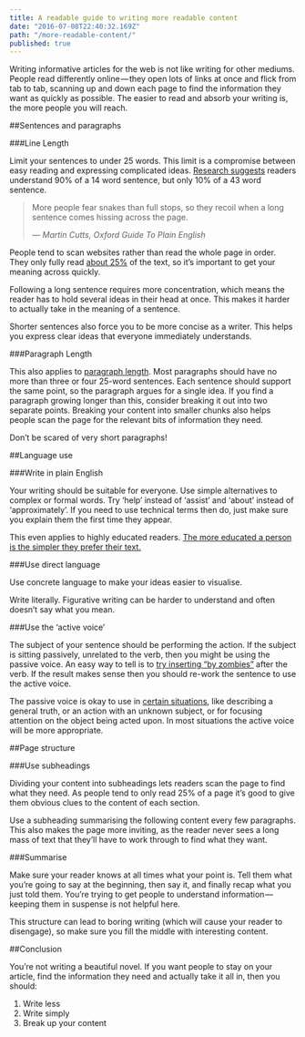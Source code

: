 ```yaml
---
title: A readable guide to writing more readable content
date: "2016-07-08T22:40:32.169Z"
path: "/more-readable-content/"
published: true
---
```


Writing informative articles for the web is not like writing for other mediums. People read differently online — they open lots of links at once and flick from tab to tab, scanning up and down each page to find the information they want as quickly as possible. The easier to read and absorb your writing is, the more people you will reach.

##Sentences and paragraphs

###Line Length

Limit your sentences to under 25 words. This limit is a compromise between easy reading and expressing complicated ideas. [Research suggests] readers understand 90% of a 14 word sentence, but only 10% of a 43 word sentence.
>More people fear snakes than full stops, so they recoil when a long sentence comes hissing across the page.
>
>— <cite>Martin Cutts, Oxford Guide To Plain English</cite>

People tend to scan websites rather than read the whole page in order. They only fully read [about 25%] of the text, so it’s important to get your meaning across quickly.

Following a long sentence requires more concentration, which means the reader has to hold several ideas in their head at once. This makes it harder to actually take in the meaning of a sentence.

Shorter sentences also force you to be more concise as a writer. This helps you express clear ideas that everyone immediately understands.

###Paragraph Length

This also applies to [paragraph length]. Most paragraphs should have no more than three or four 25-word sentences. Each sentence should support the same point, so the paragraph argues for a single idea. If you find a paragraph growing longer than this, consider breaking it out into two separate points.
Breaking your content into smaller chunks also helps people scan the page for the relevant bits of information they need.

Don’t be scared of very short paragraphs!

##Language use

###Write in plain English

Your writing should be suitable for everyone. Use simple alternatives to complex or formal words. Try ‘help’ instead of ‘assist’ and ‘about’ instead of ‘approximately’. If you need to use technical terms then do, just make sure you explain them the first time they appear.

This even applies to highly educated readers. [The more educated a person is the simpler they prefer their text.]

###Use direct language

Use concrete language to make your ideas easier to visualise.

Write literally. Figurative writing can be harder to understand and often doesn’t say what you mean.

###Use the ‘active voice’

The subject of your sentence should be performing the action. If the subject is sitting passively, unrelated to the verb, then you might be using the passive voice. An easy way to tell is to [try inserting “by zombies”] after the verb. If the result makes sense then you should re-work the sentence to use the active voice.

The passive voice is okay to use in [certain situations], like describing a general truth, or an action with an unknown subject, or for focusing attention on the object being acted upon. In most situations the active voice will be more appropriate.

##Page structure

###Use subheadings

Dividing your content into subheadings lets readers scan the page to find what they need. As people tend to only read 25% of a page it’s good to give them obvious clues to the content of each section.

Use a subheading summarising the following content every few paragraphs. This also makes the page more inviting, as the reader never sees a long mass of text that they’ll have to work through to find what they want.

###Summarise

Make sure your reader knows at all times what your point is. Tell them what you’re going to say at the beginning, then say it, and finally recap what you just told them. You’re trying to get people to understand information — keeping them in suspense is not helpful here.

This structure can lead to boring writing (which will cause your reader to disengage), so make sure you fill the middle with interesting content.

##Conclusion

You’re not writing a beautiful novel. If you want people to stay on your article, find the information they need and actually take it all in, then you should:

1. Write less
2. Write simply
3. Break up your content

[Research suggests]: http://webcache.googleusercontent.com/search?q=cache:dGEifPIq0gIJ:prsay.prsa.org/2009/01/14/how-to-make-your-copy-more-readable-make-sentences-shorter/
[about 25%]: https://www.nngroup.com/articles/how-little-do-users-read/
[paragraph length]: https://www.prsa.org/Intelligence/Tactics/Articles/view/10215/1078/Cut_it_down_Readers_skip_long_paragraphs
[The more educated a person is the simpler they prefer their text.]: https://gds.blog.gov.uk/2014/02/17/guest-post-clarity-is-king-the-evidence-that-reveals-the-desperate-need-to-re-think-the-way-we-write/
[try inserting “by zombies”]: https://www.grammarly.com/blog/a-scary-easy-way-to-help-you-find-passive-voice/
[certain situations]: https://www.grammarly.com/blog/how-to-use-the-passive-voice-correctly-2/
